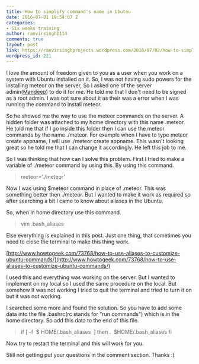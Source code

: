 ```yaml
---
title: How to simplify command's name in Ubutnu
date: 2016-07-01 19:54:07 Z
categories:
- Six weeks training
author: ranvirsingh1114
comments: true
layout: post
link: https://ranvirsinghprojects.wordpress.com/2016/07/02/how-to-simplify-commands-name-in-ubutnu/
wordpress_id: 221
---
```


I love the amount of freedom given to you as a user when you work on a system with Ubuntu installed on it. So, I was not having sudo powers for the installing meteor on the server, So I asked one of the server admin([Mandeep](https://mandeep7.wordpress.com/)) to do it for me. He told me that I don't need to be signed as a root admin. I was not sure about it as their was a error when I was running the command to install meteor.

So he showed me the way to use the meteor commands on the server. A hidden folder was attached to my home directory with this name .meteor. He told me that if I go inside this folder then I can use the meteor commands by the name ./meteor. For example when I have to type meteor create appname, I will use ./meteor create appname. This wasn't looking great so he told me that I can change it accordingly. He left this job to me.

So I was thinking that how can I solve this problem. First I tried to make a variable of ./meteor command by using this. By using this command.


<blockquote>meteor='./meteor'</blockquote>


Now I was using $meteor command in place of .meteor. This was something better then ./meteor. But I wanted to make it work as required so after searching a bit I came to know about aliases in the Ubuntu.

So, when in home directory use this command.


<blockquote>vim .bash_aliases</blockquote>


Else everything is explained in this post. Just one thing, that sometimes you need to close the terminal to make this thing work.

[http://www.howtogeek.com/73768/how-to-use-aliases-to-customize-ubuntu-commands/](http://www.howtogeek.com/73768/how-to-use-aliases-to-customize-ubuntu-commands/)

I used this and everything was working on the server. But I wanted to implement on my local so I used the same procedure on the local. But somehow It was not working I tried to quit the terminal and tried to turn it on but it was not working.

I searched some more and found the solution. So you have to add some data into the file .bashrc(rc stands for "run commands") which is in the home directory. So add this data to the end of this file.


<blockquote>if [ -f  $ HOME/.bash_aliases  ]
then
.  $HOME/.bash_aliases
fi</blockquote>


Now try to restart the terminal and this will work for you.

Still not getting put your questions in the comment section. Thanks :)
